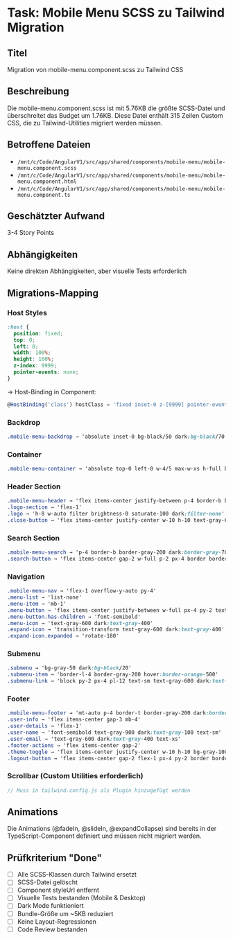 # Task: Mobile Menu SCSS zu Tailwind Migration

## Titel
Migration von mobile-menu.component.scss zu Tailwind CSS

## Beschreibung
Die mobile-menu.component.scss ist mit 5.76KB die größte SCSS-Datei und überschreitet das Budget um 1.76KB. Diese Datei enthält 315 Zeilen Custom CSS, die zu Tailwind-Utilities migriert werden müssen.

## Betroffene Dateien
- `/mnt/c/Code/AngularV1/src/app/shared/components/mobile-menu/mobile-menu.component.scss`
- `/mnt/c/Code/AngularV1/src/app/shared/components/mobile-menu/mobile-menu.component.html`
- `/mnt/c/Code/AngularV1/src/app/shared/components/mobile-menu/mobile-menu.component.ts`

## Geschätzter Aufwand
3-4 Story Points

## Abhängigkeiten
Keine direkten Abhängigkeiten, aber visuelle Tests erforderlich

## Migrations-Mapping

### Host Styles
```scss
:host {
  position: fixed;
  top: 0;
  left: 0;
  width: 100%;
  height: 100%;
  z-index: 9999;
  pointer-events: none;
}
```
→ Host-Binding in Component:
```typescript
@HostBinding('class') hostClass = 'fixed inset-0 z-[9999] pointer-events-none';
```

### Backdrop
```scss
.mobile-menu-backdrop → 'absolute inset-0 bg-black/50 dark:bg-black/70 pointer-events-auto'
```

### Container
```scss
.mobile-menu-container → 'absolute top-0 left-0 w-4/5 max-w-xs h-full bg-white dark:bg-gray-900 shadow-2xl flex flex-col pointer-events-auto'
```

### Header Section
```scss
.mobile-menu-header → 'flex items-center justify-between p-4 border-b border-gray-200 dark:border-gray-700'
.logo-section → 'flex-1'
.logo → 'h-8 w-auto filter brightness-0 saturate-100 dark:filter-none'
.close-button → 'flex items-center justify-center w-10 h-10 text-gray-600 hover:bg-gray-100 dark:text-gray-400 dark:hover:bg-gray-800 rounded-lg transition-colors'
```

### Search Section
```scss
.mobile-menu-search → 'p-4 border-b border-gray-200 dark:border-gray-700'
.search-button → 'flex items-center gap-2 w-full p-2 px-4 border border-gray-300 dark:border-gray-600 bg-gray-50 dark:bg-gray-800 text-gray-600 dark:text-gray-400 hover:bg-gray-100 dark:hover:bg-gray-700 rounded-lg transition-colors'
```

### Navigation
```scss
.mobile-menu-nav → 'flex-1 overflow-y-auto py-4'
.menu-list → 'list-none'
.menu-item → 'mb-1'
.menu-button → 'flex items-center justify-between w-full px-4 py-2 text-gray-900 dark:text-gray-100 font-medium hover:bg-gray-100 dark:hover:bg-gray-800 transition-colors'
.menu-button.has-children → 'font-semibold'
.menu-icon → 'text-gray-600 dark:text-gray-400'
.expand-icon → 'transition-transform text-gray-600 dark:text-gray-400'
.expand-icon.expanded → 'rotate-180'
```

### Submenu
```scss
.submenu → 'bg-gray-50 dark:bg-black/20'
.submenu-item → 'border-l-4 border-gray-200 hover:border-orange-500'
.submenu-link → 'block py-2 px-4 pl-12 text-sm text-gray-600 dark:text-gray-400 hover:text-gray-900 dark:hover:text-gray-100 hover:bg-gray-100 dark:hover:bg-gray-800'
```

### Footer
```scss
.mobile-menu-footer → 'mt-auto p-4 border-t border-gray-200 dark:border-gray-700'
.user-info → 'flex items-center gap-3 mb-4'
.user-details → 'flex-1'
.user-name → 'font-semibold text-gray-900 dark:text-gray-100 text-sm'
.user-email → 'text-gray-600 dark:text-gray-400 text-xs'
.footer-actions → 'flex items-center gap-2'
.theme-toggle → 'flex items-center justify-center w-10 h-10 bg-gray-100 dark:bg-gray-800 text-gray-600 dark:text-gray-400 hover:bg-gray-200 dark:hover:bg-gray-700 rounded-lg transition-colors'
.logout-button → 'flex items-center gap-2 flex-1 px-4 py-2 border border-gray-300 dark:border-gray-600 text-gray-900 dark:text-gray-100 font-medium hover:bg-gray-100 dark:hover:bg-gray-800 rounded-lg transition-colors'
```

### Scrollbar (Custom Utilities erforderlich)
```scss
// Muss in tailwind.config.js als Plugin hinzugefügt werden
```

## Animations
Die Animations (@fadeIn, @slideIn, @expandCollapse) sind bereits in der TypeScript-Component definiert und müssen nicht migriert werden.

## Prüfkriterium "Done"
- [ ] Alle SCSS-Klassen durch Tailwind ersetzt
- [ ] SCSS-Datei gelöscht
- [ ] Component styleUrl entfernt
- [ ] Visuelle Tests bestanden (Mobile & Desktop)
- [ ] Dark Mode funktioniert
- [ ] Bundle-Größe um ~5KB reduziert
- [ ] Keine Layout-Regressionen
- [ ] Code Review bestanden